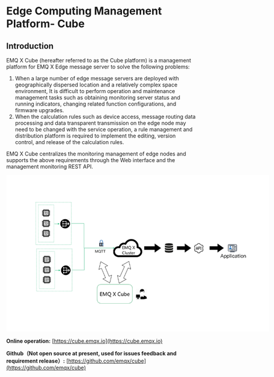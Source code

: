 # Edge Computing Management Platform- Cube


## Introduction

EMQ X Cube (hereafter referred to as the Cube platform) is a management platform for EMQ X Edge  message server to solve the following problems:

1. When a large number of  edge message servers are deployed with geographically dispersed location and a relatively complex space environment, It is difficult to perform operation and maintenance management tasks such as obtaining monitoring server status and running indicators, changing related function configurations, and firmware upgrades.
2. When the calculation rules such as device access, message routing data processing and data transparent transmission on the edge node may need to be changed with the service operation, a rule management and distribution platform is required to implement the editing, version control, and release of the calculation rules.

EMQ X Cube centralizes the monitoring management of edge nodes and supports the above requirements through the Web interface and the management monitoring REST API.

<img src="../_images/image-20190510103047261.png" alt="cube_spec" class="medium-size" style="max-width: 700px"/>




**Online operation:** [https://cube.emqx.io](https://cube.emqx.io)

**Github（Not open source at present, used for issues feedback and requirement release）:** [https://github.com/emqx/cube](https://github.com/emqx/cube)



